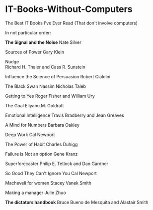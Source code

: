 # IT-Books-Without-Computers
The Best IT Books I've Ever Read (That don't involve computers)

In not particular order:

**The Signal and the Noise**
Nate Silver

Sources of Power 
Gary Klein

Nudge	
Richard H. Thaler and Cass R. Sunstein

Influence the Science of Persuasion	
Robert Cialdini

The Black Swan
Nassim Nicholas Taleb

Getting to Yes
Roger Fisher and William Ury

The Goal
Eliyahu M. Goldratt

Emotional Intelligence
Travis Bradberry and Jean Greaves

A Mind for Numbers
Barbara Oakley

Deep Work
Cal Newport

The Power of Habit
Charles Duhigg

Failure is Not an option
Gene Kranz

Superforecaster	
Philip E. Tetlock and Dan Gardner

So Good They Can't Ignore You
Cal Newport

Macheveli for women
Stacey Vanek Smith

Making a manager
Julie Zhuo

**The dictators handbook**
Bruce Bueno de Mesquita and Alastair Smith
